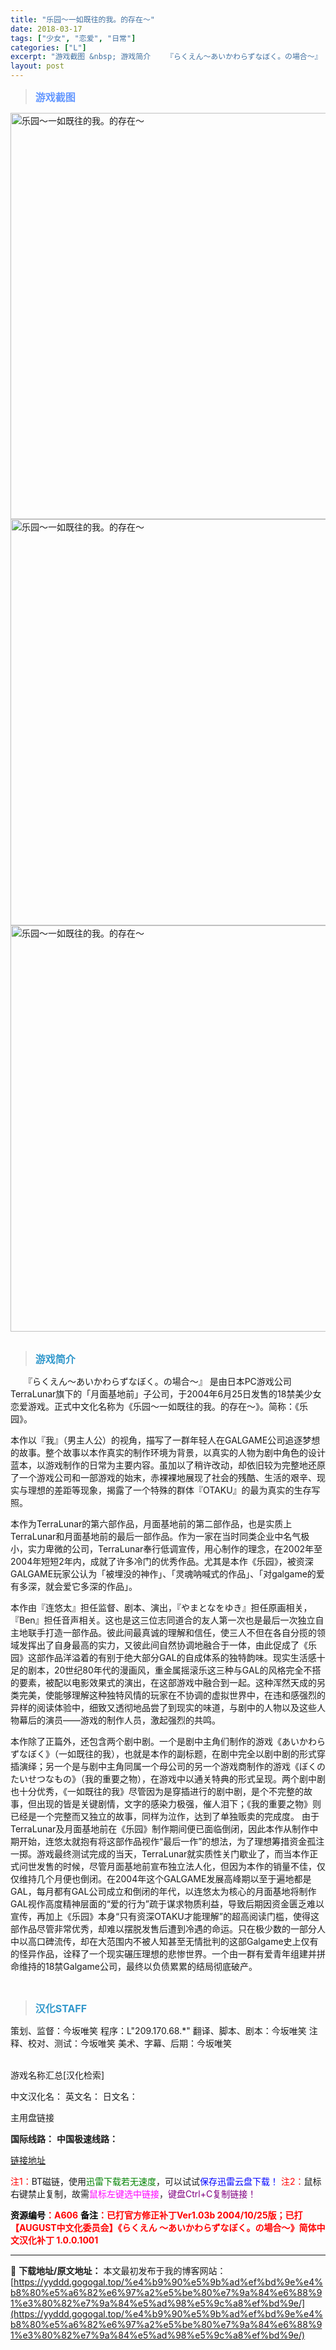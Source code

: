 ```yaml
---
title: "乐园～一如既往的我。的存在～"
date: 2018-03-17
tags: ["少女", "恋爱", "日常"]
categories: ["L"]
excerpt: "游戏截图 &nbsp; 游戏简介 　　『らくえん～あいかわらずなぼく。の場合～』 是由日本PC游戏公司TerraLunar旗下的「月面基地前」子公司，于2004年6月25日发售的18禁美少女恋爱游戏。正式中文化名称为《乐园～一如既往的我。的存在～》。简称：《乐园》。 本作以『我』（男主人公）的视角，&hellip;"
layout: post
---
```


<div>
<blockquote><b><span style="font-size: 12pt; color: #6699ff;">游戏截图</span></b></blockquote>
<div><img title="点击放大" src="https://yyddd.gogogal.top/wp-content/uploads/2025/04/20250430_6811e7a5de9d1.webp" alt="乐园～一如既往的我。的存在～" width="650" /></div>
<div></div>
<div><img title="点击放大" src="https://yyddd.gogogal.top/wp-content/uploads/2025/04/20250430_6811e7ac8877d.webp" alt="乐园～一如既往的我。的存在～" width="650" /></div>
<div><img title="点击放大" src="https://yyddd.gogogal.top/wp-content/uploads/2025/04/20250430_6811e7adef5cf.webp" alt="乐园～一如既往的我。的存在～" width="650" /></div>
&nbsp;
<blockquote><b><span style="font-size: 12pt; color: #3399cc;">游戏简介</span></b></blockquote>
<div>　　『らくえん～あいかわらずなぼく。の場合～』 是由日本PC游戏公司TerraLunar旗下的「月面基地前」子公司，于2004年6月25日发售的18禁美少女恋爱游戏。正式中文化名称为《乐园～一如既往的我。的存在～》。简称：《乐园》。

本作以『我』（男主人公）的视角，描写了一群年轻人在GALGAME公司追逐梦想的故事。整个故事以本作真实的制作环境为背景，以真实的人物为剧中角色的设计蓝本，以游戏制作的日常为主要内容。虽加以了稍许改动，却依旧较为完整地还原了一个游戏公司和一部游戏的始末，赤裸裸地展现了社会的残酷、生活的艰辛、现实与理想的差距等现象，揭露了一个特殊的群体『OTAKU』的最为真实的生存写照。

本作为TerraLunar的第六部作品，月面基地前的第二部作品，也是实质上TerraLunar和月面基地前的最后一部作品。作为一家在当时同类企业中名气极小，实力卑微的公司，TerraLunar奉行低调宣传，用心制作的理念，在2002年至2004年短短2年内，成就了许多冷门的优秀作品。尤其是本作《乐园》，被资深GALGAME玩家公认为「被埋没的神作」、「灵魂呐喊式的作品」、「对galgame的爱有多深，就会爱它多深的作品」。

本作由『连悠太』担任监督、剧本、演出，『やまとなをゆき』担任原画相关，『Ben』担任音声相关。这也是这三位志同道合的友人第一次也是最后一次独立自主地联手打造一部作品。彼此间最真诚的理解和信任，使三人不但在各自分揽的领域发挥出了自身最高的实力，又彼此间自然协调地融合于一体，由此促成了《乐园》这部作品洋溢着的有别于绝大部分GAL的自成体系的独特韵味。现实生活感十足的剧本，20世纪80年代的漫画风，重金属摇滚乐这三种与GAL的风格完全不搭的要素，被配以电影效果式的演出，在这部游戏中融合到一起。这种浑然天成的另类完美，使能够理解这种独特风情的玩家在不协调的虚拟世界中，在违和感强烈的异样的阅读体验中，细致又透彻地品尝了到现实的味道，与剧中的人物以及这些人物幕后的演员——游戏的制作人员，激起强烈的共鸣。

本作除了正篇外，还包含两个剧中剧。一个是剧中主角们制作的游戏《あいかわらずなぼく》（一如既往的我），也就是本作的副标题，在剧中完全以剧中剧的形式穿插演绎；另一个是与剧中主角同属一个母公司的另一个游戏商制作的游戏《ぼくのたいせつなもの》（我的重要之物），在游戏中以通关特典的形式呈现。两个剧中剧也十分优秀，《一如既往的我》尽管因为是穿插进行的剧中剧，是个不完整的故事，但出现的皆是关键剧情，文字的感染力极强，催人泪下；《我的重要之物》则已经是一个完整而又独立的故事，同样为泣作，达到了单独贩卖的完成度。
由于TerraLunar及月面基地前在《乐园》制作期间便已面临倒闭，因此本作从制作中期开始，连悠太就抱有将这部作品视作“最后一作”的想法，为了理想筹措资金孤注一掷。游戏最终测试完成的当天，TerraLunar就实质性关门歇业了，而当本作正式问世发售的时候，尽管月面基地前宣布独立法人化，但因为本作的销量不佳，仅仅维持几个月便也倒闭。在2004年这个GALGAME发展高峰期以至于遍地都是GAL，每月都有GAL公司成立和倒闭的年代，以连悠太为核心的月面基地将制作GAL视作高度精神层面的“爱的行为”疏于谋求物质利益，导致后期因资金匮乏难以宣传，再加上《乐园》本身“只有资深OTAKU才能理解”的超高阅读门槛，使得这部作品尽管非常优秀，却难以摆脱发售后遭到冷遇的命运。只在极少数的一部分人中以高口碑流传，却在大范围内不被人知甚至无情批判的这部Galgame史上仅有的怪异作品，诠释了一个现实碾压理想的悲惨世界。一个由一群有爱青年组建并拼命维持的18禁Galgame公司，最终以负债累累的结局彻底破产。</div>
&nbsp;
<blockquote><b><span style="font-size: 12pt; color: #3399cc;">汉化STAFF</span></b></blockquote>
<div>策划、监督：今坂唯笑
程序：L"209.170.68.*"
翻译、脚本、剧本：今坂唯笑
注释、校对、测试：今坂唯笑
美术、字幕、后期：今坂唯笑</div>
&nbsp;

游戏名称汇总[汉化检索]

中文汉化名：
英文名：
日文名：
</div>
<div class="panel panel-primary">
<div class="panel-heading">主用盘链接</div>
<div class="panel-body">

<b>国际线路：</b>
<b>中国极速线路：</b>

<!--wechatfans start-->

<a href="https://pan.xunlei.com/s/VOReeU_0cuoI6n_qgx22NgrKA1?pwd=vqwn#">链接地址</a>

<!--wechatfans end-->
<span style="color: #ff0000;">注1：</span>BT磁链，使用<span style="color: #008000;">迅雷下载若无速度</span>，可以试试<span style="color: #0000ff;">保存迅雷云盘下载！</span>
<span style="color: #ff0000;">注2：</span>鼠标右键禁止复制，故需<span style="color: #ff00ff;">鼠标左键选中链接</span>，<span style="color: #800080;">键盘Ctrl+C复制链接！</span>

</div>
<div class="panel-footer"><span style="color: #ff0000;"><b><span style="color: #000000;">资源编号</span>：A606</b></span>
<span style="color: #ff0000;"><b><span style="color: #000000;">备注</span>：已打官方修正补丁Ver1.03b 2004/10/25版；已打【AUGUST中文化委员会】《らくえん ～あいかわらずなぼく。の場合～》简体中文汉化补丁 1.0.0.1001</b></span></div>
</div>

---
📖 **下载地址/原文地址：** 本文最初发布于我的博客网站：[https://yyddd.gogogal.top/%e4%b9%90%e5%9b%ad%ef%bd%9e%e4%b8%80%e5%a6%82%e6%97%a2%e5%be%80%e7%9a%84%e6%88%91%e3%80%82%e7%9a%84%e5%ad%98%e5%9c%a8%ef%bd%9e/](https://yyddd.gogogal.top/%e4%b9%90%e5%9b%ad%ef%bd%9e%e4%b8%80%e5%a6%82%e6%97%a2%e5%be%80%e7%9a%84%e6%88%91%e3%80%82%e7%9a%84%e5%ad%98%e5%9c%a8%ef%bd%9e/)
